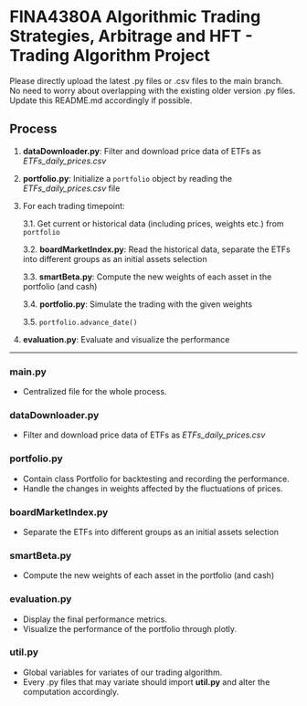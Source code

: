# FINA4380A Algorithmic Trading Strategies, Arbitrage and HFT - Trading Algorithm Project
Please directly upload the latest .py files or .csv files to the main branch.    
No need to worry about overlapping with the existing older version .py files.    
Update this README.md accordingly if possible.

## Process
1. **dataDownloader.py**: Filter and download price data of ETFs as *ETFs_daily_prices.csv*
   
2. **portfolio.py**: Initialize a `portfolio` object by reading the *ETFs_daily_prices.csv* file
   
3. For each trading timepoint:
   
    3.1. Get current or historical data (including prices, weights etc.) from `portfolio`
   
    3.2. **boardMarketIndex.py**: Read the historical data, separate the ETFs into different groups as an initial assets selection
   
    3.3. **smartBeta.py**: Compute the new weights of each asset in the portfolio (and cash)
   
    3.4. **portfolio.py**: Simulate the trading with the given weights
   
    3.5. `portfolio.advance_date()`
   
4. **evaluation.py**: Evaluate and visualize the performance


-----------------------------------------------------------------------------

### main.py
- Centralized file for the whole process.

### dataDownloader.py
- Filter and download price data of ETFs as *ETFs_daily_prices.csv*

### portfolio.py
- Contain class Portfolio for backtesting and recording the performance.
- Handle the changes in weights affected by the fluctuations of prices.

### boardMarketIndex.py
- Separate the ETFs into different groups as an initial assets selection

### smartBeta.py
- Compute the new weights of each asset in the portfolio (and cash)    

### evaluation.py
- Display the final performance metrics.
- Visualize the performance of the portfolio through plotly.

### util.py
- Global variables for variates of our trading algorithm.
- Every .py files that may variate should import **util.py** and alter the computation accordingly.
